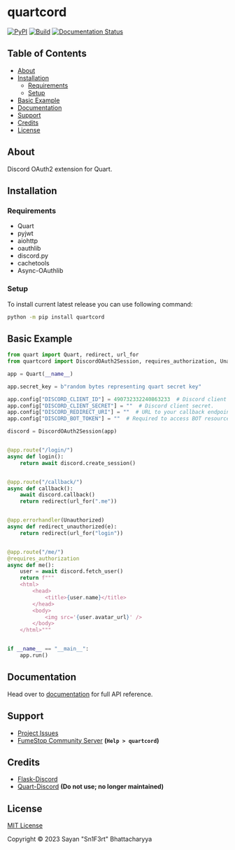 # quartcord

[![PyPI](https://img.shields.io/pypi/v/quartcord)](https://pypi.org/project/quartcord/) [![Build](https://github.com/Sn1F3rt/quartcord/actions/workflows/build.yml/badge.svg)](https://github.com/Sn1F3rt/quartcord/actions/workflows/build.yml) [![Documentation Status](https://readthedocs.org/projects/quartcord/badge/?version=latest)](https://quartcord.readthedocs.io/en/latest/?badge=latest) 

## Table of Contents

- [About](#about)
- [Installation](#installation)
  * [Requirements](#requirements)
  * [Setup](#setup)
- [Basic Example](#basic-example)
- [Documentation](#documentation)
- [Support](#support)
- [Credits](#credits)
- [License](#license)

## About

Discord OAuth2 extension for Quart.

## Installation

### Requirements

- Quart
- pyjwt
- aiohttp
- oauthlib
- discord.py
- cachetools
- Async-OAuthlib

### Setup

To install current latest release you can use following command:
```sh
python -m pip install quartcord
```

## Basic Example

```python
from quart import Quart, redirect, url_for
from quartcord import DiscordOAuth2Session, requires_authorization, Unauthorized

app = Quart(__name__)

app.secret_key = b"random bytes representing quart secret key"

app.config["DISCORD_CLIENT_ID"] = 490732332240863233  # Discord client ID.
app.config["DISCORD_CLIENT_SECRET"] = ""  # Discord client secret.
app.config["DISCORD_REDIRECT_URI"] = ""  # URL to your callback endpoint.
app.config["DISCORD_BOT_TOKEN"] = ""  # Required to access BOT resources.

discord = DiscordOAuth2Session(app)


@app.route("/login/")
async def login():
    return await discord.create_session()


@app.route("/callback/")
async def callback():
    await discord.callback()
    return redirect(url_for(".me"))


@app.errorhandler(Unauthorized)
async def redirect_unauthorized(e):
    return redirect(url_for("login"))


@app.route("/me/")
@requires_authorization
async def me():
    user = await discord.fetch_user()
    return f"""
    <html>
        <head>
            <title>{user.name}</title>
        </head>
        <body>
            <img src='{user.avatar_url}' />
        </body>
    </html>"""


if __name__ == "__main__":
    app.run()
```

## Documentation

Head over to [documentation](https://quartcord.readthedocs.io/en/latest/) for full API reference. 

## Support

- [Project Issues](https://github.com/Sn1F3rt/quartcord/issues)
- [FumeStop Community Server](https://fumes.top/community) **(``Help > quartcord``)**

## Credits

- [Flask-Discord](https://github.com/weibeu/Flask-Discord/)
- [Quart-Discord](https://github.com/jnawk/Quart-Discord/) **(Do not use; no longer maintained)**

## License

[MIT License](LICENSE)

Copyright &copy; 2023 Sayan "Sn1F3rt" Bhattacharyya

